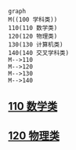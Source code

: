 ```mermaid
graph
M((100 学科类))
110(110 数学类)
120(120 物理类)
130(130 计算机类)
140(140 交叉学科类)
M-->110
M-->120
M-->130
M-->140
```
## [110 数学类]()
## [120 物理类]()